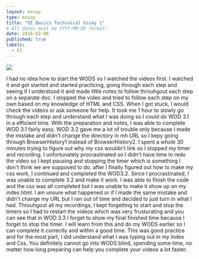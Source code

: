 ```yaml
---
layout: essay
type: essay
title: "UI Basics Techinical Essay 1"
# All dates must be YYYY-MM-DD format!
date: 2016-02-06
published: true
labels:
  - E1
---
```


<img width="" class="" src=".">

I had no idea how to start the WODS so I watched the videos first. I watched it and got started and started practicing, going through each step and seeing if I understood it and made little notes to follow throuhgout each step on a separate doc. I stopped the video and tried to follow each step on my own based on my knowledge of HTML and CSS. When I got stuck, I would check the videos or ask someone for help. It took me 1 hour to slowly go through each step and understand what I was doing so I could do WOD 3.1 in a efficient time. With the preparation and notes, I was able to complete WOD 3.1 fairly easy. WOD 3.2 gave me a lot of trouble only because I made the mistake and didn't change the directory in mh URL so I kepy going through BrowserHistory1 instead of BrowserHistory2. I spent a whole 30 minutes trying to figure out why my css wouldn't link so I stopped my timer and recording. I unfortunately procrastinated so I didn't have time to redo the video so I kept pausing and stopping the timer which is something I don't think we are supposed to do. after I finally figured out how to make my css work, I continued and completed the WOD3.2. Since I procrastinated, I was unable to complete 3.2 and make it work. I was able to finish the code and the css was all completed but I was unable to make it show up on my index.html. I am unsure what happened or if I made the same mistake and didn't change my URL but I ran out of time and decided to just turn in what I had. Throuhgout all my recordings, I kept forgetting to start and stop the timers so I had to restart the videos which was very frusturating and you can see that in WOD 3.3 I forget to show my final finished time because I forget to stop the timer. I will learn from this and do my WODS earlier so I can complete it correctly and within a good time. This was good practice and for the most part, I did understand what I was typing out in my Index and Css. You definitely cannot go into WODS blind, spending some time, no matter how long preparing can help you complete your videos a lot faster. 

